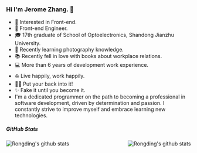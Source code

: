 ### Hi I'm Jerome Zhang. 👋

- 🧐  Interested in Front-end.
- 💼  Front-end Engineer.
- 🎓  17th graduate of School of Optoelectronics, Shandong Jianzhu University.
- 🌱  Recently learning photography knowledge.
- 📚  Recently fell in love with books about workplace relations.
- 💻  More than 6 years of development work experience.
- ⛵  Live happily, work happily.
- ✍🏻  Put your back into it!
- ✨  Fake it until you become it.
- I'm a dedicated programmer on the path to becoming a professional in software development, driven by determination and passion. I constantly strive to improve myself and embrace learning new technologies.

##### GitHub Stats

<div align="center">
    <a href="https://github.com/AndyZjy">
        <img align="left" src="https://github-readme-stats.vercel.app/api?username=AndyZjy&show_icons=truee&include_all_commits=true&theme=onedark&hide=prs" alt="Rongding's github stats"/>
    </a>
    <a href="https://github.com/AndyZjy">
        <img align="right" src="https://github-readme-stats.vercel.app/api/top-langs/?username=AndyZjy&layout=compact&show_icons=truee&include_all_commits=true&theme=onedark&card_width=230" alt="Rongding's github stats"/>
    </a>
</div>
